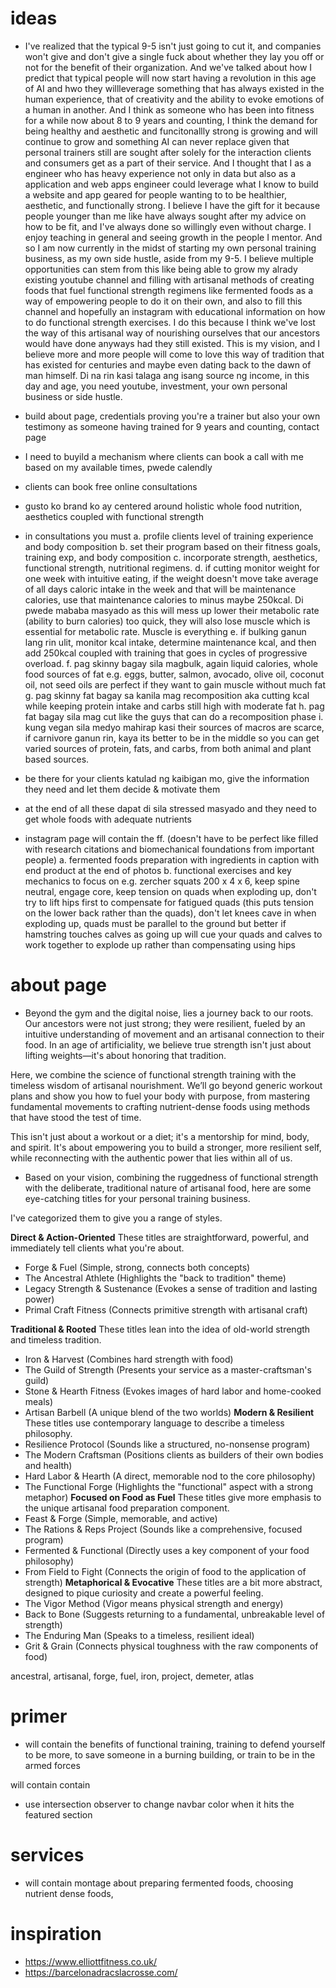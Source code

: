 # ideas

* I've realized that the typical 9-5 isn't just going to cut it, and companies won't give and don't give a single fuck about whether they lay you off or not for the benefit of their organization. And we've talked about how I predict that typical people will now start having a revolution in this age of AI and hwo they willleverage something that has always existed in the human experience, that of creativity and the ability to evoke emotions of a human in another. And I think as someone who has been into fitness for a while now about 8 to 9 years and counting, I think the demand for being healthy and aesthetic and funcitonallly strong is growing and will continue to grow and something AI can never replace given that personal trainers still are sought after solely for the interaction clients and consumers get as a part of their service. And I thought that I as a engineer who has heavy experience not only in data but also as a application and web apps engineer could leverage what I know to build a website and app geared for people wanting to to be healthier, aesthetic, and functionally strong. I believe I have the gift for it because people younger than me like have always sought after my advice on how to be fit, and I've always done so willingly even without charge. I enjoy teaching in general and seeing growth in the people I mentor. And so I am now currently in the midst of starting my own personal training business, as my own side hustle, aside from my 9-5. I believe multiple opportunities can stem from this like being able to grow my alrady existing youtube channel and filling with artisanal methods of creating foods that fuel functional strength regimens like fermented foods as a way of empowering people to do it on their own, and also to fill this channel and hopefully an instagram with educational information on how to do functional strength exercises. I do this because I think we've lost the way of this artisanal way of nourishing ourselves that our ancestors would have done anyways had they still existed. This is my vision, and I believe more and more people will come to love this way of tradition that has existed for centuries and maybe even dating back to the dawn of man himself. Di na rin kasi talaga ang isang source ng income, in this day and age, you need youtube, investment, your own personal business or side hustle.

* build about page, credentials proving you're a trainer but also your own testimony as someone having trained for 9 years and counting, contact page
* I need to buyild a mechanism where clients can book a call with me based on my available times, pwede calendly
* clients can book free online consultations 
* gusto ko brand ko ay centered around holistic whole food nutrition, aesthetics coupled with functional strength
* in consultations you must 
a. profile clients level of training experience and body composition
b. set their program based on their fitness goals, training exp, and body composition
c. incorporate strength, aesthetics, functional strength, nutritional regimens.
d. if cutting monitor weight for one week with intuitive eating, if the weight doesn't move take average of all days caloric intake in the week and that will be maintenance calories, use that maintenance calories to minus maybe 250kcal. Di pwede mababa masyado as this will mess up lower their metabolic rate (ability to burn calories) too quick, they will also lose muscle which is essential for metabolic rate. Muscle is everything
e. if bulking ganun lang rin ulit, monitor kcal intake, determine maintenance kcal, and then add 250kcal coupled with training that goes in cycles of progressive overload.
f. pag skinny bagay sila magbulk, again liquid calories, whole food sources of fat e.g. eggs, butter, salmon, avocado, olive oil, coconut oil, not seed oils are perfect if they want to gain muscle without much fat
g. pag skinny fat bagay sa kanila mag recomposition aka cutting kcal while keeping protein intake and carbs still high with moderate fat
h. pag fat bagay sila mag cut like the guys that can do a recomposition phase
i. kung vegan sila medyo mahirap  kasi their sources of macros are scarce, if carnivore ganun rin, kaya its better to be in the middle so you can get varied sources of protein, fats, and carbs, from both animal and plant based sources.
* be there for your clients katulad ng kaibigan mo, give the information they need and let them decide & motivate them
* at the end of all these dapat di sila stressed masyado and they need to get whole foods with adequate nutrients
* instagram page will contain the ff. (doesn't have to be perfect like filled with research citations and biomechanical foundations from important people)
a. fermented foods preparation with ingredients in caption with end product at the end of photos
b. functional exercises and key mechanics to focus on e.g. zercher squats 200 x 4 x 6, keep spine neutral, engage core, keep tension on quads when exploding up, don't try to lift hips first to compensate for fatigued quads (this puts tension on the lower back rather than the quads), don't let knees cave in when exploding up, quads must be parallel to the ground but better if hamstring  touches calves as going up will cue your quads and calves to work together to explode up rather than compensating using hips  

# about page
* Beyond the gym and the digital noise, lies a journey back to our roots. Our ancestors were not just strong; they were resilient, fueled by an intuitive understanding of movement and an artisanal connection to their food. In an age of artificiality, we believe true strength isn't just about lifting weights—it's about honoring that tradition.

Here, we combine the science of functional strength training with the timeless wisdom of artisanal nourishment. We’ll go beyond generic workout plans and show you how to fuel your body with purpose, from mastering fundamental movements to crafting nutrient-dense foods using methods that have stood the test of time.

This isn't just about a workout or a diet; it's a mentorship for mind, body, and spirit. It's about empowering you to build a stronger, more resilient self, while reconnecting with the authentic power that lies within all of us.

* Based on your vision, combining the ruggedness of functional strength with the deliberate, traditional nature of artisanal food, here are some eye-catching titles for your personal training business.

I've categorized them to give you a range of styles.

**Direct & Action-Oriented**
These titles are straightforward, powerful, and immediately tell clients what you're about.
- Forge & Fuel (Simple, strong, connects both concepts)
- The Ancestral Athlete (Highlights the "back to tradition" theme)
- Legacy Strength & Sustenance (Evokes a sense of tradition and lasting power)
- Primal Craft Fitness (Connects primitive strength with artisanal craft)

**Traditional & Rooted**
These titles lean into the idea of old-world strength and timeless tradition.
- Iron & Harvest (Combines hard strength with food)
- The Guild of Strength (Presents your service as a master-craftsman's guild)
- Stone & Hearth Fitness (Evokes images of hard labor and home-cooked meals)
- Artisan Barbell (A unique blend of the two worlds)
**Modern & Resilient**
These titles use contemporary language to describe a timeless philosophy.
- Resilience Protocol (Sounds like a structured, no-nonsense program)
- The Modern Craftsman (Positions clients as builders of their own bodies and health)
- Hard Labor & Hearth (A direct, memorable nod to the core philosophy)
- The Functional Forge (Highlights the "functional" aspect with a strong metaphor)
**Focused on Food as Fuel**
These titles give more emphasis to the unique artisanal food preparation component.
- Feast & Forge (Simple, memorable, and active)
- The Rations & Reps Project (Sounds like a comprehensive, focused program)
- Fermented & Functional (Directly uses a key component of your food philosophy)
- From Field to Fight (Connects the origin of food to the application of strength)
**Metaphorical & Evocative**
These titles are a bit more abstract, designed to pique curiosity and create a powerful feeling.
- The Vigor Method (Vigor means physical strength and energy)
- Back to Bone (Suggests returning to a fundamental, unbreakable level of strength)
- The Enduring Man (Speaks to a timeless, resilient ideal)
- Grit & Grain (Connects physical toughness with the raw components of food)

ancestral, artisanal, forge, fuel, iron, project, demeter, atlas

# primer
* will contain the benefits of functional training, training to defend yourself to be more, to save someone in a burning building, or train to be in the armed forces

will contain contain 

* use intersection observer to change navbar color when it hits the featured section


# services
* will contain montage about preparing fermented foods, choosing nutrient dense foods, 

# inspiration
* https://www.elliottfitness.co.uk/
* https://barcelonadracslacrosse.com/